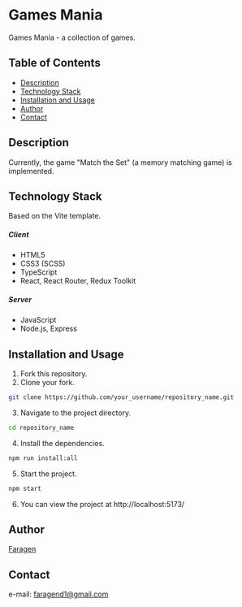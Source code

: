 # Games Mania

Games Mania - a collection of games.

## Table of Contents

- [Description](#description)
- [Technology Stack](#technology-stack)
- [Installation and Usage](#installation-and-usage)
- [Author](#author)
- [Contact](#contact)

## Description

Currently, the game "Match the Set" (a memory matching game) is implemented.

## Technology Stack

Based on the Vite template.

##### Client

- HTML5
- CSS3 (SCSS)
- TypeScript
- React, React Router, Redux Toolkit

##### Server

- JavaScript
- Node.js, Express

## Installation and Usage

1. Fork this repository.
2. Clone your fork.

```bash
git clone https://github.com/your_username/repository_name.git
```

3. Navigate to the project directory.

```bash
cd repository_name
```

4. Install the dependencies.

```bash
npm run install:all
```

5. Start the project.

```bash
npm start
```

6. You can view the project at http://localhost:5173/

## Author

[Faragen](https://github.com/Faragen)

## Contact

e-mail: faragend1@gmail.com
